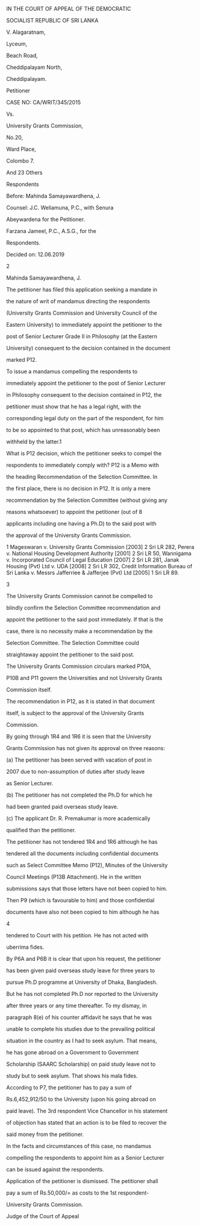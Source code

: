 IN THE COURT OF APPEAL OF THE DEMOCRATIC

SOCIALIST REPUBLIC OF SRI LANKA

V. Alagaratnam,

Lyceum,

Beach Road,

Cheddipalayam North,

Cheddipalayam.

Petitioner

CASE NO: CA/WRIT/345/2015

Vs.

University Grants Commission,

No.20,

Ward Place,

Colombo 7.

And 23 Others

Respondents

Before: Mahinda Samayawardhena, J.

Counsel: J.C. Weliamuna, P.C., with Senura

Abeywardena for the Petitioner.

Farzana Jameel, P.C., A.S.G., for the

Respondents.

Decided on: 12.06.2019

2

Mahinda Samayawardhena, J.

The petitioner has filed this application seeking a mandate in

the nature of writ of mandamus directing the respondents

(University Grants Commission and University Council of the

Eastern University) to immediately appoint the petitioner to the

post of Senior Lecturer Grade II in Philosophy (at the Eastern

University) consequent to the decision contained in the document

marked P12.

To issue a mandamus compelling the respondents to

immediately appoint the petitioner to the post of Senior Lecturer

in Philosophy consequent to the decision contained in P12, the

petitioner must show that he has a legal right, with the

corresponding legal duty on the part of the respondent, for him

to be so appointed to that post, which has unreasonably been

withheld by the latter.1

What is P12 decision, which the petitioner seeks to compel the

respondents to immediately comply with? P12 is a Memo with

the heading Recommendation of the Selection Committee. In

the first place, there is no decision in P12. It is only a mere

recommendation by the Selection Committee (without giving any

reasons whatsoever) to appoint the petitioner (out of 8

applicants including one having a Ph.D) to the said post with

the approval of the University Grants Commission.

1 Mageswaran v. University Grants Commission [2003] 2 Sri LR 282, Perera v. National Housing Development Authority [2001] 2 Sri LR 50, Wannigama v. Incorporated Council of Legal Education [2007] 2 Sri LR 281, Janak Housing (Pvt) Ltd v. UDA [2008] 2 Sri LR 302, Credit Information Bureau of Sri Lanka v. Messrs Jafferriee & Jafferjee (Pvt) Ltd [2005] 1 Sri LR 89.

3

The University Grants Commission cannot be compelled to

blindly confirm the Selection Committee recommendation and

appoint the petitioner to the said post immediately. If that is the

case, there is no necessity make a recommendation by the

Selection Committee. The Selection Committee could

straightaway appoint the petitioner to the said post.

The University Grants Commission circulars marked P10A,

P10B and P11 govern the Universities and not University Grants

Commission itself.

The recommendation in P12, as it is stated in that document

itself, is subject to the approval of the University Grants

Commission.

By going through 1R4 and 1R6 it is seen that the University

Grants Commission has not given its approval on three reasons:

(a) The petitioner has been served with vacation of post in

2007 due to non-assumption of duties after study leave

as Senior Lecturer.

(b) The petitioner has not completed the Ph.D for which he

had been granted paid overseas study leave.

(c) The applicant Dr. R. Premakumar is more academically

qualified than the petitioner.

The petitioner has not tendered 1R4 and 1R6 although he has

tendered all the documents including confidential documents

such as Select Committee Memo (P12), Minutes of the University

Council Meetings (P13B Attachment). He in the written

submissions says that those letters have not been copied to him.

Then P9 (which is favourable to him) and those confidential

documents have also not been copied to him although he has

4

tendered to Court with his petition. He has not acted with

uberrima fides.

By P6A and P6B it is clear that upon his request, the petitioner

has been given paid overseas study leave for three years to

pursue Ph.D programme at University of Dhaka, Bangladesh.

But he has not completed Ph.D nor reported to the University

after three years or any time thereafter. To my dismay, in

paragraph 8(e) of his counter affidavit he says that he was

unable to complete his studies due to the prevailing political

situation in the country as I had to seek asylum. That means,

he has gone abroad on a Government to Government

Scholarship (SAARC Scholarship) on paid study leave not to

study but to seek asylum. That shows his mala fides.

According to P7, the petitioner has to pay a sum of

Rs.6,452,912/50 to the University (upon his going abroad on

paid leave). The 3rd respondent Vice Chancellor in his statement

of objection has stated that an action is to be filed to recover the

said money from the petitioner.

In the facts and circumstances of this case, no mandamus

compelling the respondents to appoint him as a Senior Lecturer

can be issued against the respondents.

Application of the petitioner is dismissed. The petitioner shall

pay a sum of Rs.50,000/= as costs to the 1st respondent-

University Grants Commission.

Judge of the Court of Appeal